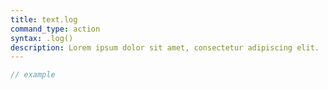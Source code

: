 ```yaml
---
title: text.log
command_type: action
syntax: .log()
description: Lorem ipsum dolor sit amet, consectetur adipiscing elit.
---
```


```javascript
// example
```